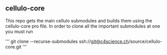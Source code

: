 ## cellulo-core

This repo gets the main cellulo submodules and builds them using the cellulo-core pro file. 
In order to clone all the important submodules at one you must run 

'''
git clone --recurse-submodules ssh://git@c4science.ch/source/cellulo-core.git
'''


